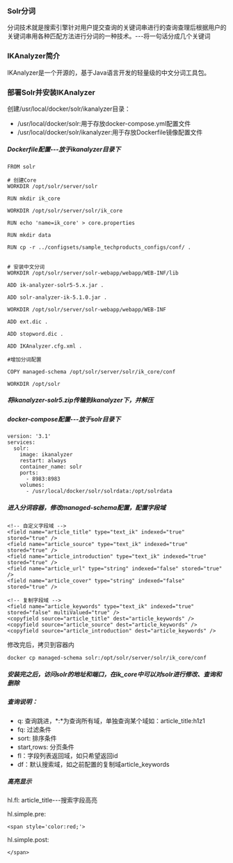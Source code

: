 ### Solr分词

分词技术就是搜索引擎针对用户提交查询的关键词串进行的查询查理后根据用户的关键词串用各种匹配方法进行分词的一种技术。---将一句话分成几个关键词

### IKAnalyzer简介

IKAnalyzer是一个开源的，基于Java语言开发的轻量级的中文分词工具包。

### 部署Solr并安装IKAnalyzer

创建/usr/local/docker/solr/ikanalyzer目录：

- /usr/local/docker/solr:用于存放docker-compose.yml配置文件
- /usr/local/docker/solr/ikanalyzer:用于存放Dockerfile镜像配置文件

##### Dockerfile配置---放于ikanalyzer目录下


```
FROM solr

# 创建Core
WORKDIR /opt/solr/server/solr

RUN mkdir ik_core

WORKDIR /opt/solr/server/solr/ik_core

RUN echo 'name=ik_core' > core.properties

RUN mkdir data

RUN cp -r ../configsets/sample_techproducts_configs/conf/ .


# 安装中文分词
WORKDIR /opt/solr/server/solr-webapp/webapp/WEB-INF/lib

ADD ik-analyzer-solr5-5.x.jar .

ADD solr-analyzer-ik-5.1.0.jar .

WORKDIR /opt/solr/server/solr-webapp/webapp/WEB-INF

ADD ext.dic .

ADD stopword.dic .

ADD IKAnalyzer.cfg.xml .

#增加分词配置

COPY managed-schema /opt/solr/server/solr/ik_core/conf

WORKDIR /opt/solr
```

##### 将ikanalyzer-solr5.zip传输到ikanalyzer下，并解压


##### docker-compose配置---放于solr目录下
```
version: '3.1'
services:
  solr:
    image: ikanalyzer
    restart: always
    container_name: solr
    ports:
      - 8983:8983
    volumes:
      - /usr/local/docker/solr/solrdata:/opt/solrdata
```

##### 进入分词容器，修改managed-schema配置，配置字段域

```
<!-- 自定义字段域 -->
<field name="article_title" type="text_ik" indexed="true" stored="true" /> 
<field name="article_source" type="text_ik" indexed="true" stored="true" /> 
<field name="article_introduction" type="text_ik" indexed="true" stored="true" /> 
<field name="article_url" type="string" indexed="false" stored="true" /> 
<field name="article_cover" type="string" indexed="false" stored="true" /> 

<!-- 复制字段域 -->
<field name="article_keywords" type="text_ik" indexed="true" stored="false" multiValued="true" /> 
<copyfield source="article_title" dest="article_keywords" /> 
<copyfield source="article_source" dest="article_keywords" /> 
<copyfield source="article_introduction" dest="article_keywords" /> 
```
修改完后，拷贝到容器内

```
docker cp managed-schema solr:/opt/solr/server/solr/ik_core/conf
```

##### 安装完之后，访问solr的地址和端口，在ik_core中可以对solr进行修改、查询和删除

##### 查询说明：

- q: 查询跳进，*:*为查询所有域，单独查询某个域如：article_title:h1z1
- fq: 过滤条件
- sort: 排序条件
- start,rows: 分页条件
- fl：字段列表返回域，如只希望返回id
- df：默认搜索域，如之前配置的复制域article_keywords

##### 高亮显示

hl.fl: article_title---搜索字段高亮

hl.simple.pre: 
```
<span style='color:red;'>
```

hl.simple.post: 
```
</span>
```



